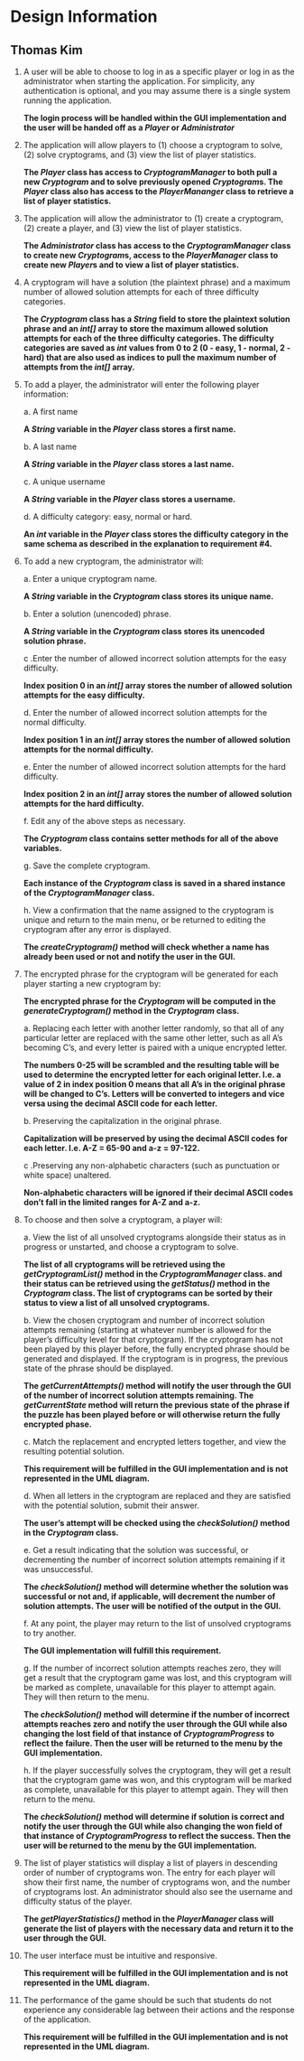 # Design Information #
## Thomas Kim ##

1. A user will be able to choose to log in as a specific player or log in as the administrator when starting the application.  For simplicity, any authentication is optional, and you may assume there is a single system running the application.

    **The login process will be handled within the GUI implementation and the user will be handed off as a *Player* or *Administrator***

2. The application will allow players to (1) choose a cryptogram to solve, (2) solve cryptograms, and (3) view the list of player statistics.

    **The *Player* class has access to *CryptogramManager* to both pull a new *Cryptogram* and to solve previously opened *Cryptogram*s.  The *Player* class also has access to the *PlayerMananger* class to retrieve a list of player statistics.**

3. The application will allow the administrator to (1) create a cryptogram, (2) create a player, and (3) view the list of player statistics.

    **The *Administrator* class has access to the *CryptogramManager* class to create new *Cryptogram*s, access to the *PlayerManager* class to create new *Player*s and to view a list of player statistics.**

4. A cryptogram will have a solution (the plaintext phrase) and a maximum number of allowed solution attempts for each of three difficulty categories.  

    **The *Cryptogram* class has a *String* field to store the plaintext solution phrase and an *int[]* array to store the maximum allowed solution attempts for each of the three difficulty categories.  The difficulty categories are saved as *int* values from 0 to 2 (0 - easy, 1 - normal, 2 - hard) that are also used as indices to pull the maximum number of attempts from the *int[]* array.**

5. To add a player, the administrator will enter the following player information:

    a. A first name

    **A *String* variable in the *Player* class stores a first name.**

    b. A last name

    **A *String* variable in the *Player* class stores a last name.**

    c. A unique username

    **A *String* variable in the *Player* class stores a username.**

    d. A difficulty category: easy, normal or hard.

    **An *int* variable in the *Player* class stores the difficulty category in the same schema as described in the explanation to requirement #4.**

6. To add a new cryptogram, the administrator will:
 
    a. Enter a unique cryptogram name.

    **A *String* variable in the *Cryptogram* class stores its unique name.**

    b. Enter a solution (unencoded) phrase.

    **A *String* variable in the *Cryptogram* class stores its unencoded solution phrase.**

    c .Enter the number of allowed incorrect solution attempts for the easy difficulty.

    **Index position 0 in an *int[]* array stores the number of allowed solution attempts for the easy difficulty.**

    d. Enter the number of allowed incorrect solution attempts for the normal difficulty.

    **Index position 1 in an *int[]* array stores the number of allowed solution attempts for the normal difficulty.**

    e. Enter the number of allowed incorrect solution attempts for the hard difficulty.

    **Index position 2 in an *int[]* array stores the number of allowed solution attempts for the hard difficulty.**

    f. Edit any of the above steps as necessary.

    **The *Cryptogram* class contains setter methods for all of the above variables.**

    g. Save the complete cryptogram.

    **Each instance of the *Cryptogram* class is saved in a shared instance of the *CryptogramManager* class.**

    h. View a confirmation that the name assigned to the cryptogram is unique and return to the main menu, or be returned to editing the cryptogram after any error is displayed.

    **The *createCryptogram()* method will check whether a name has already been used or not and notify the user in the GUI.**

7. The encrypted phrase for the cryptogram will be generated for each player starting a new cryptogram by:

    **The encrypted phrase for the *Cryptogram* will be computed in the *generateCryptogram()* method in the *Cryptogram* class.**

    a. Replacing each letter with another letter randomly, so that all of any particular letter are replaced with the same other letter, such as all A’s becoming C’s, and every letter is paired with a unique encrypted letter.

    **The numbers 0-25 will be scrambled and the resulting table will be used to determine the encrypted letter for each original letter. I.e. a value of 2 in index position 0 means that all A’s in the original phrase will be changed to C’s.  Letters will be converted to integers and vice versa using the decimal ASCII code for each letter.**

    b. Preserving the capitalization in the original phrase.

    **Capitalization will be preserved by using the decimal ASCII codes for each letter. I.e. A-Z = 65-90 and a-z = 97-122.**

    c .Preserving any non-alphabetic characters (such as punctuation or white space) unaltered.

    **Non-alphabetic characters will be ignored if their decimal ASCII codes don’t fall in the limited ranges for A-Z and a-z.**

8. To choose and then solve a cryptogram, a player will:

    a. View the list of all unsolved cryptograms alongside their status as in progress or unstarted, and choose a cryptogram to solve.

	**The list of all cryptograms will be retrieved using the *getCryptogramList()* method in the *CryptogramManager* class. and their status can be retrieved using the *getStatus()* method in the *Cryptogram* class.  The list of cryptograms can be sorted by their status to view a list of all unsolved cryptograms.**

	b. View the chosen cryptogram and number of incorrect solution attempts remaining (starting at whatever number is allowed for the player’s difficulty level for that cryptogram).  If the cryptogram has not been played by this player before, the fully encrypted phrase should be generated and displayed.  If the cryptogram is in progress, the previous state of the phrase should be displayed.

	**The *getCurrentAttempts()* method will notify the user through the GUI of the number of incorrect solution attempts remaining.  The *getCurrentState* method will return the previous state of the phrase if the puzzle has been played before or will otherwise return the fully encrypted phase.**

	c. Match the replacement and encrypted letters together, and view the resulting potential solution.

	**This requirement will be fulfilled in the GUI implementation and is not represented in the UML diagram.**

	d. When all letters in the cryptogram are replaced and they are satisfied with the potential solution, submit their answer.

	**The user’s attempt will be checked using the *checkSolution()* method in the *Cryptogram* class.**

	e. Get a result indicating that the solution was successful, or decrementing the number of incorrect solution attempts remaining if it was unsuccessful.

	**The *checkSolution()* method will determine whether the solution was successful or not and, if applicable, will decrement the number of solution attempts.  The user will be notified of the output in the GUI.**
	
	f. At any point, the player may return to the list of unsolved cryptograms to try another.

    **The GUI implementation will fulfill this requirement.**

	g. If the number of incorrect solution attempts reaches zero, they will get a result that the cryptogram game was lost, and this cryptogram will be marked as complete, unavailable for this player to attempt again. They will then return to the menu.

	**The *checkSolution()* method will determine if the number of incorrect attempts reaches zero and notify the user through the GUI while also changing the lost field of that instance of *CryptogramProgress* to reflect the failure.  Then the user will be returned to the menu by the GUI implementation.**

	h. If the player successfully solves the cryptogram, they will get a result that the cryptogram game was won, and this cryptogram will be marked as complete, unavailable for this player to attempt again.  They will then return to the menu.

	**The *checkSolution()* method will determine if solution is correct and notify the user through the GUI while also changing the won field of that instance of *CryptogramProgress* to reflect the success.  Then the user will be returned to the menu by the GUI implementation.**

9. The list of player statistics will display a list of players in descending order of number of cryptograms won.  The entry for each player will show their first name, the number of cryptograms won, and the number of cryptograms lost.  An administrator should also see the username and difficulty status of the player.

	**The *getPlayerStatistics()* method in the *PlayerManager* class will generate the list of players with the necessary data and return it to the user through the GUI.**

10. The user interface must be intuitive and responsive.

    **This requirement will be fulfilled in the GUI implementation and is not represented in the UML diagram.**

11. The performance of the game should be such that students do not experience any considerable lag between their actions and the response of the application.
    
    **This requirement will be fulfilled in the GUI implementation and is not represented in the UML diagram.**